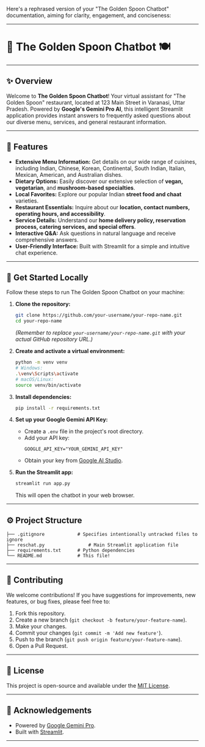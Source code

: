 Here's a rephrased version of your "The Golden Spoon Chatbot" documentation, aiming for clarity, engagement, and conciseness:

-----

# 🥄 The Golden Spoon Chatbot 🍽️

-----

## ✨ Overview

Welcome to **The Golden Spoon Chatbot**\! Your virtual assistant for "The Golden Spoon" restaurant, located at 123 Main Street in Varanasi, Uttar Pradesh. Powered by **Google's Gemini Pro AI**, this intelligent Streamlit application provides instant answers to frequently asked questions about our diverse menu, services, and general restaurant information.

-----

## 🌟 Features

  * **Extensive Menu Information:** Get details on our wide range of cuisines, including Indian, Chinese, Korean, Continental, South Indian, Italian, Mexican, American, and Australian dishes.
  * **Dietary Options:** Easily discover our extensive selection of **vegan, vegetarian**, and **mushroom-based specialties**.
  * **Local Favorites:** Explore our popular Indian **street food and chaat** varieties.
  * **Restaurant Essentials:** Inquire about our **location, contact numbers, operating hours, and accessibility**.
  * **Service Details:** Understand our **home delivery policy, reservation process, catering services, and special offers**.
  * **Interactive Q\&A:** Ask questions in natural language and receive comprehensive answers.
  * **User-Friendly Interface:** Built with Streamlit for a simple and intuitive chat experience.

-----

## 🚀 Get Started Locally

Follow these steps to run The Golden Spoon Chatbot on your machine:

1.  **Clone the repository:**

    ```bash
    git clone https://github.com/your-username/your-repo-name.git
    cd your-repo-name
    ```

    *(Remember to replace `your-username/your-repo-name.git` with your actual GitHub repository URL.)*

2.  **Create and activate a virtual environment:**

    ```bash
    python -m venv venv
    # Windows:
    .\venv\Scripts\activate
    # macOS/Linux:
    source venv/bin/activate
    ```

3.  **Install dependencies:**

    ```bash
    pip install -r requirements.txt
    ```

4.  **Set up your Google Gemini API Key:**

      * Create a `.env` file in the project's root directory.
      * Add your API key:
        ```
        GOOGLE_API_KEY="YOUR_GEMINI_API_KEY"
        ```
      * Obtain your key from [Google AI Studio](https://aistudio.google.com/app/apikey).

5.  **Run the Streamlit app:**

    ```bash
    streamlit run app.py
    ```

    This will open the chatbot in your web browser.

-----

## ⚙️ Project Structure

```
├── .gitignore            # Specifies intentionally untracked files to ignore
├── reschat.py                # Main Streamlit application file
├── requirements.txt      # Python dependencies
└── README.md             # This file!
```

-----

## 🤝 Contributing

We welcome contributions\! If you have suggestions for improvements, new features, or bug fixes, please feel free to:

1.  Fork this repository.
2.  Create a new branch (`git checkout -b feature/your-feature-name`).
3.  Make your changes.
4.  Commit your changes (`git commit -m 'Add new feature'`).
5.  Push to the branch (`git push origin feature/your-feature-name`).
6.  Open a Pull Request.

-----

## 📝 License

This project is open-source and available under the [MIT License](https://www.google.com/search?q=LICENSE).

-----

## 🙏 Acknowledgements

  * Powered by [Google Gemini Pro](https://ai.google.dev/models/gemini).
  * Built with [Streamlit](https://streamlit.io/).

-----
